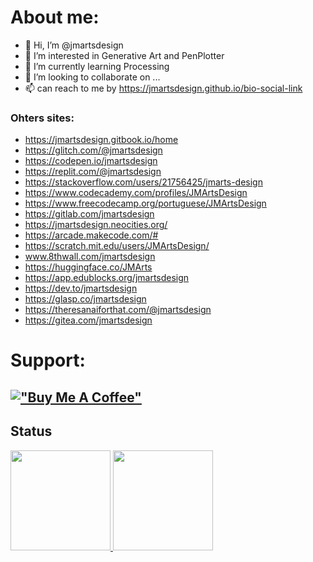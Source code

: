 <!---
jmartsdesign/jmartsdesign is a ✨ special ✨ repository because its `README.md` (this file) appears on your GitHub profile.
You can click the Preview link to take a look at your changes.
--->
# About me:
- 👋 Hi, I’m @jmartsdesign
- 👀 I’m interested in Generative Art and PenPlotter
- 🌱 I’m currently learning Processing
- 💞️ I’m looking to collaborate on ...
- 📫 can reach to me by https://jmartsdesign.github.io/bio-social-link

### Ohters sites:
- https://jmartsdesign.gitbook.io/home
- https://glitch.com/@jmartsdesign
- https://codepen.io/jmartsdesign
- https://replit.com/@jmartsdesign
- https://stackoverflow.com/users/21756425/jmarts-design
- https://www.codecademy.com/profiles/JMArtsDesign
- https://www.freecodecamp.org/portuguese/JMArtsDesign
- https://gitlab.com/jmartsdesign
- https://jmartsdesign.neocities.org/
- https://arcade.makecode.com/#
- https://scratch.mit.edu/users/JMArtsDesign/
- www.8thwall.com/jmartsdesign
- https://huggingface.co/JMArts
- https://app.edublocks.org/jmartsdesign
- https://dev.to/jmartsdesign
- https://glasp.co/jmartsdesign
- https://theresanaiforthat.com/@jmartsdesign
- https://gitea.com/jmartsdesign

# Support:
[!["Buy Me A Coffee"](https://www.buymeacoffee.com/assets/img/custom_images/orange_img.png)](https://www.buymeacoffee.com/jmartsdesign)
---

<div><h2>Status</h2></div>
<div allign="center">
    <a href="https://github.com/jmartsdesign">
  <img height="160em" width="" src="https://github-readme-stats.vercel.app/api?username=jmartsdesign&show_icons=true&theme=dracula&include_all_commits=true&count_private=true"/> 
      <img height="160em" src="https://github-readme-stats.vercel.app/api/top-langs/?username=jmartsdesign&layout=compact&langs_count=7&theme=dracula"/>   
</div>  

